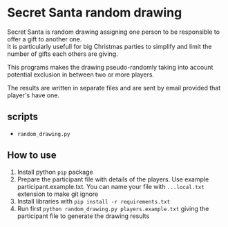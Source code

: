 # Secret Santa random drawing

Secret Santa is random drawing assigning one person to be responsible to offer a gift to another one.  
It is particularly usefull for big Christmas parties to simplify and limit the number of gifts each others are giving.  

This programs makes the drawing pseudo-randomly taking into account potential exclusion in between two or more players.

The results are written in separate files and are sent by email provided that player's have one.

## scripts

- `random_drawing.py`

## How to use

1. Install python `pip` package
2. Prepare the participant file with details of the players. Use example participant.example.txt. You can name your file with `...local.txt` extension to make git ignore
3. Install libraries with `pip install -r requirements.txt`
4. Run first `python random_drawing.py players.example.txt` giving the participant file to generate the drawing results
